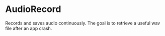 # AudioRecord
Records and saves audio continuously. The goal is to retrieve a useful wav file after an app crash. 
